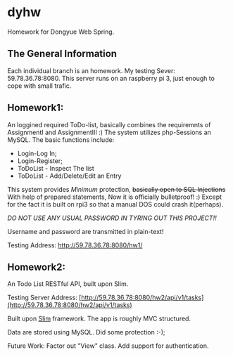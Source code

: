 # dyhw
Homework for Dongyue Web Spring.

## The General Information
Each individual branch is an homework.
My testing Sever: 59.78.36.78:8080.
This server runs on an raspberry pi 3, just enough to cope with small trafic.

## Homework1:
An loggined required ToDo-list, basically combines the requiremnts of AssignmentI and AssignmentIII :)
The system utilizes php-Sessions an MySQL. The basic functions include:

* Login-Log In;
* Login-Register;
* ToDoList - Inspect The list
* ToDoList - Add/Delete/Edit an Entry

This system provides *Minimum* protection, ~~basically open to SQL Injections~~
With help of prepared statements, Now it is officially bulletproof! :) 
Except for the fact it is built on rpi3 so that a manual DOS could crash it(perhaps).

*DO NOT USE ANY USUAL PASSWORD IN TYRING OUT THIS PROJECT!!*

Username and password are transmitted in plain-text!

Testing Address: http://59.78.36.78:8080/hw1/

## Homework2:
An Todo List RESTful API, built upon Slim.

Testing Server Address: [http://59.78.36.78:8080/hw2/api/v1/tasks](http://59.78.36.78:8080/hw2/api/v1/tasks)

Built upon [Slim](http://www.slimframework.com/) framework. The app is roughly MVC structured.

Data are stored using MySQL. Did some protection :-);

Future Work: Factor out "View" class. Add support for authentication.
